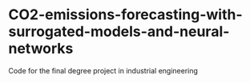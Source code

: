 # CO2-emissions-forecasting-with-surrogated-models-and-neural-networks
Code for the final degree project in industrial engineering
